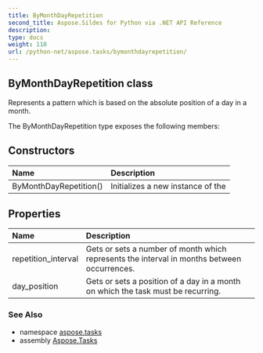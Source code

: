 ```yaml
---
title: ByMonthDayRepetition
second_title: Aspose.Sildes for Python via .NET API Reference
description: 
type: docs
weight: 110
url: /python-net/aspose.tasks/bymonthdayrepetition/
---
```


## ByMonthDayRepetition class

Represents a pattern which is based on the absolute position of a day in a month.

The ByMonthDayRepetition type exposes the following members:
## Constructors
| Name | Description |
| :- | :- |
|ByMonthDayRepetition()|Initializes a new instance of the|
## Properties
| Name | Description |
| :- | :- |
|repetition_interval|Gets or sets a number of month which represents the interval in months between occurrences.|
|day_position|Gets or sets a position of a day in a month on which the task must be recurring.|

### See Also

* namespace [aspose.tasks](/tasks/python-net/aspose.tasks/)
* assembly [Aspose.Tasks](/tasks/python-net/)

